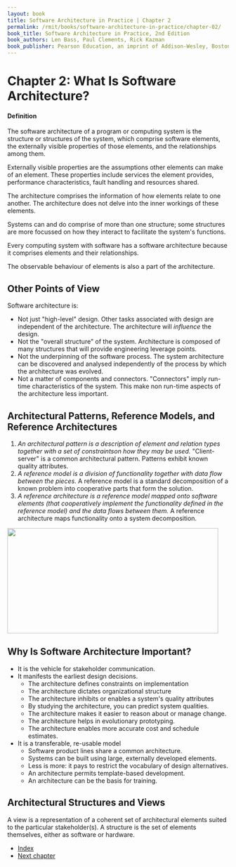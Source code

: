 ```yaml
---
layout: book
title: Software Architecture in Practice | Chapter 2
permalink: /rmit/books/software-architecture-in-practice/chapter-02/
book_title: Software Architecture in Practice, 2nd Edition
book_authors: Len Bass, Paul Clements, Rick Kazman
book_publisher: Pearson Education, an imprint of Addison-Wesley, Boston MA, 2003
---
```


# Chapter 2: What Is Software Architecture?

<div class="defintion">
	<h4>Definition</h4>
	<p>The software architecture of a program or computing system is the structure or structures of the system, which comprise software elements, the externally visible properties of those elements, and the relationships among them.</p>
</div>

Externally visible properties are the assumptions other elements can make of an element. These properties include services the element provides, performance characteristics, fault handling and resources shared. 

The architecture comprises the information of how elements relate to one another. The architecture does not delve into the inner workings of these elements. 

Systems can and do comprise of more than one structure; some structures are more focussed on how they interact to facilitate the system's functions. 

Every computing system with software has a software architecture because it comprises elements and their relationships.

The observable behaviour of elements is also a part of the architecture.

## Other Points of View

Software architecture is:

* Not just "high-level" design. Other tasks associated with design are independent of the architecture. The architecture will _influence_ the design.
* Not the "overall structure" of the system. Architecture is composed of many structures that will provide engineering leverage points.
* Not the underpinning of the software process. The system architecture can be discovered and analysed independently of the process by which the architecture was evolved.
* Not a matter of components and connectors. "Connectors" imply run-time characteristics of the system. This make non run-time aspects of the architecture less important.

## Architectural Patterns, Reference Models, and Reference Architectures

1. _An architectural pattern is a description of element and relation types together with a set of constraintson how they may be used._ "Client-server" is a common architectural pattern. Patterns exhibit known quality attributes.
2. _A reference model is a division of functionality together with data flow between the pieces._ A reference model is a standard decomposition of a known problem into cooperative parts that form the solution.
3. _A reference architecture is a reference model mapped onto software elements (that cooperatively implement the functionality defined in the reference model) and the data flows between them._ A reference architecture maps functionality onto a system decomposition.

<img src="../reference_architecture.svg" width="480" height="240" />

## Why Is Software Architecture Important?

* It is the vehicle for stakeholder communication.
* It manifests the earliest design decisions.
	- The architecture defines constraints on implementation
	- The architecture dictates organizational structure
	- The architecture inhibits or enables a system's quality attributes
	- By studying the architecture, you can predict system qualities.
	- The architecture makes it easier to reason about or manage change.
	- The architecture helps in evolutionary prototyping.
	- The architecture enables more accurate cost and schedule estimates.
* It is a transferable, re-usable model
	- Software product lines share a common architecture.
	- Systems can be built using large, externally developed elements.
	- Less is more: it pays to restrict the vocabulary of design alternatives.
	- An architecture permits template-based development.
	- An architecture can be the basis for training.

## Architectural Structures and Views

A view is a representation of a coherent set of architectural elements suited to the particular stakeholder(s). A structure is the set of elements themselves, either as software or hardware.


<nav class="nav-chapters">
	<ul>
		<li class="index"><a href="../index.html">Index</a></li>
		<li class="next-chapter"><a href="../chapter-04/">Next chapter</a></li>
	</ul>
</nav>